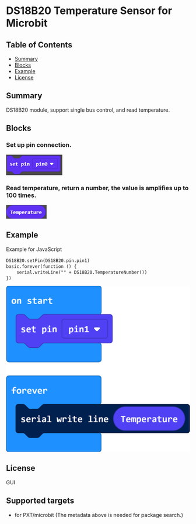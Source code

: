 # DS18B20 Temperature Sensor for Microbit 

## Table of Contents

* [Summary](#summary)
* [Blocks](#blocks)
* [Example](#example)
* [License](#license)

## Summary
DS18B20 module, support single bus control, and read temperature.

## Blocks
### Set up pin connection. 
![image](https://github.com/BLstem/pxt-WaterTemp/blob/master/image/pin.png)<br>

### Read temperature, return a number, the value is amplifies up to 100 times.
![image](https://github.com/BLstem/pxt-WaterTemp/blob/master/image/number.png)<br>

## Example
Example for JavaScript
```
DS18B20.setPin(DS18B20.pin.pin1)
basic.forever(function () {
    serial.writeLine("" + DS18B20.TemperatureNumber())
})
```
![image](https://github.com/BLstem/pxt-WaterTemp/blob/master/image/example.png)<br>

## License

GUI
## Supported targets

* for PXT/microbit
(The metadata above is needed for package search.)


